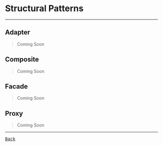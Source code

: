 # Structural Patterns

---

## Adapter

> Coming Soon

## Composite

> Coming Soon

## Facade

> Coming Soon

## Proxy

> Coming Soon

---

[<kbd> Back </kbd>](./../Documents.md)
